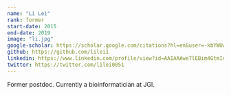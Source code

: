 ```yaml
---
name: "Li Lei"
rank: former
start-date: 2015
end-date: 2019
image: "li.jpg"
google-scholar: https://scholar.google.com/citations?hl=en&user=-kbYWUwAAAAJ&view_op=list_works&gmla=AJsN-F74LaVsYXZjvZg6HxLTuQoqK6jTqKecvS5CilM_UE7jZgXM_RFbSU-FUMbg4BLZ83Um9cLWir6yhedi3mOEn0zVa7Vcrqpgi18TjUFU1m7hpQb8pPvEVLj7BTaHJWqJwt5fHIzF
github: https://github.com/lilei1
linkedin: https://www.linkedin.com/profile/view?id=AAIAAAweTlEBim4GtmId0Z1_dk0NutqkpdZ-D1Y&trk=nav_responsive_tab_profile_pic
twitter: https://twitter.com/lilei0051
---
```


Former postdoc. Currently a bioinformatician at JGI.